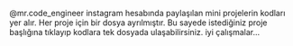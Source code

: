 @mr.code_engineer instagram hesabında paylaşılan mini projelerin kodları yer alır.
Her proje için bir dosya ayrılmıştır. Bu sayede istediğiniz proje başlığına tıklayıp kodlara tek dosyada ulaşabilirsiniz.
iyi çalışmalar...
